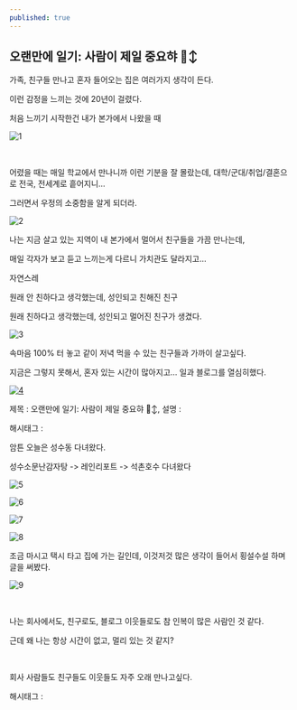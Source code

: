 ```yaml
---
published: true
---
```

## 오랜만에 일기: 사람이 제일 중요햐 🙂‍↕️

가족, 친구들 만나고 혼자 들어오는 집은 여러가지 생각이 든다.

이런 감정을 느끼는 것에 20년이 걸렸다.

처음 느끼기 시작한건 내가 본가에서 나왔을 때

![1](/assets/img/223411728179/1.png)

​

어렸을 때는 매일 학교에서 만나니까 이런 기분을 잘 몰랐는데, 대학/군대/취업/결혼으로 전국, 전세계로 흩어지니…

그러면서 우정의 소중함을 알게 되더라.

![2](/assets/img/223411728179/2.png)

나는 지금 살고 있는 지역이 내 본가에서 멀어서 친구들을 가끔 만나는데,

매일 각자가 보고 듣고 느끼는게 다르니 가치관도 달라지고…

자연스레

원래 안 친하다고 생각했는데, 성인되고 친해진 친구

원래 친하다고 생각했는데, 성인되고 멀어진 친구가 생겼다.

![3](/assets/img/223411728179/3.png)

속마음 100% 터 놓고 같이 저녁 먹을 수 있는 친구들과 가까이 살고싶다.

지금은 그렇지 못해서, 혼자 있는 시간이 많아지고… 일과 블로그를 열심히했다.

[![4](https://phinf.pstatic.net/image.nmv/blog_2024_04_10_2825/78c96315-f737-11ee-87ea-80615f0bcbca_01.jpg)](/assets/img/223411728179/4.mp4)

제목 : 오랜만에 일기: 사람이 제일 중요햐 🙂‍↕️, 설명 : 

해시태그 : 

암튼 오늘은 성수동 다녀왔다.

성수소문난감자탕 -> 레인리포트 -> 석촌호수 다녀왔다 

![5](/assets/img/223411728179/5.png)

![6](/assets/img/223411728179/6.png)

![7](/assets/img/223411728179/7.png)

![8](/assets/img/223411728179/8.png)

조금 마시고 택시 타고 집에 가는 길인데, 이것저것 많은 생각이 들어서 횡설수설 하며 글을 써봤다.

![9](/assets/img/223411728179/9.png)

​

나는 회사에서도, 친구로도, 블로그 이웃들로도 참 인복이 많은 사람인 것 같다.

근데 왜 나는 항상 시간이 없고, 멀리 있는 것 같지?

​

회사 사람들도 친구들도 이웃들도 자주 오래 만나고싶다.

 해시태그 : 